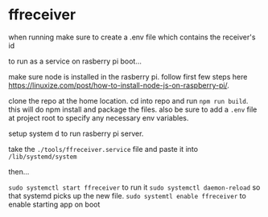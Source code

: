 # ffreceiver

when running make sure to create a .env file which contains the receiver's id


to run as a service on rasberry pi boot...


make sure node is installed in the rasberry pi. follow first few steps here
https://linuxize.com/post/how-to-install-node-js-on-raspberry-pi/.


clone the repo at the home location. cd into repo and run `npm run build`. this will do npm install and package
the files. also be sure to add a `.env` file at project root to specify any necessary env variables.

setup system d to run rasberry pi server.

take the `./tools/ffreceiver.service` file and paste it into `/lib/systemd/system`

then...

`sudo systemctl start ffreceiver` to run it
`sudo systemctl daemon-reload` so that systemd picks up the new file.
`sudo systemtl enable ffreceiver` to enable starting app on boot


